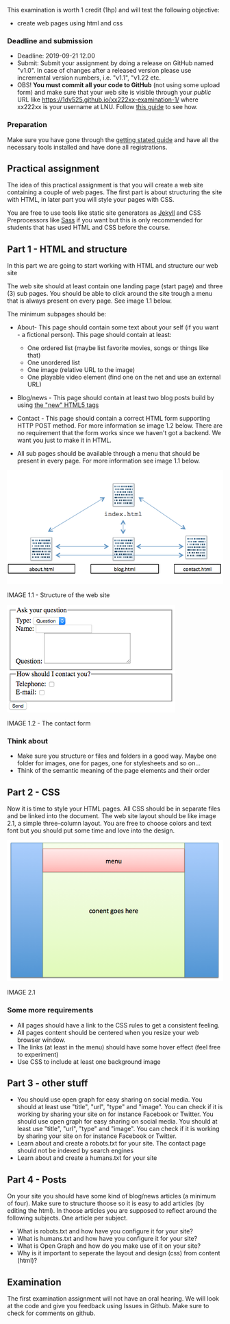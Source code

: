 This examination is worth 1 credit (1hp) and will test the following objective:
- create web pages using html and css

### Deadline and submission
* Deadline: 2019-09-21 12.00
* Submit: Submit your assignment by doing a release on GitHub named "v1.0". In case of changes after a released version please use incremental version numbers, i.e. "v1.1", "v1.22 etc.
* OBS! **You must commit all your code to GitHub** (not using some upload form) and make sure that your web site is visible through your *public* URL like https://1dv525.github.io/xx222xx-examination-1/ where xx222xx is your username at LNU. Follow [this guide](https://coursepress.lnu.se/kurs/introduction-to-web-programming/github-pages/) to see how.

### Preparation
Make sure you have gone through the [getting stated guide](https://coursepress.lnu.se/kurs/introduction-to-web-programming/getting-started/) and have all the necessary tools installed and have done all registrations.

## Practical assignment
The idea of this practical assignment is that you will create a web site containing a couple of web pages. The first part is about structuring the site with HTML, in later part you will style your pages with CSS.

You are free to use tools like static site generators as [Jekyll](https://jekyllrb.com/) and CSS Preprocessors like [Sass](http://sass-lang.com/) if you want but this is only recommended for students that has used HTML and CSS before the course.

## Part 1 - HTML and structure
In this part we are going to start working with HTML and structure our web site

The web site should at least contain one landing page (start page) and three (3) sub pages. You should be able to click around the site trough a menu that is always present on every page. See image 1.1 below.

The minimum subpages should be:

* About- This page should contain some text about your self (if you want - a fictional person). This page should contain at least:
  * One ordered list (maybe list favorite movies, songs or things like that)
  * One unordered list
  * One image (relative URL to the image)
  * One playable video element (find one on the net and use an external URL)
* Blog/news - This page should contain at least two blog posts build by using [the "new" HTML5 tags](http://www.htmlgoodies.com/tutorials/html5/new-tags-in-html5.html)
* Contact - This page should contain a correct HTML form supporting HTTP POST method. For more information se image 1.2 below. There are no requirement that the form works since we haven't got a backend. We want you just to make it in HTML.

* All sub pages should be available through a menu that should be present in every page.
For more information see image 1.1 below.

![image 1.1](https://github.com/1dv525/syllabus/raw/master/examination/images/structure.png)

IMAGE 1.1 - Structure of the web site


![image 1.2](https://github.com/1dv525/syllabus/raw/master/examination/images/contactform.png)

IMAGE 1.2 - The contact form

### Think about
* Make sure you structure or files and folders in a good way. Maybe one folder for images, one for pages, one for stylesheets and so on...
* Think of the semantic meaning of the page elements and their order


## Part 2 - CSS
Now it is time to style your HTML pages. All CSS should be in separate files and be linked into the document. The web site layout should be like image 2.1, a simple three-column layout. You are free to choose colors and text font but you should put some time and love into the design.

![Image 2.1](https://github.com/1dv525/syllabus/raw/master/examination/images/layout.png)

IMAGE 2.1


### Some more requirements

* All pages should have a link to the CSS rules to get a consistent feeling.
* All pages content should be centered when you resize your web browser window.
* The links (at least in the menu) should have some hover effect (feel free to experiment)
* Use CSS to include at least one background image


## Part 3 - other stuff
* You should use open graph for easy sharing on social media. You should at least use "title", "url", "type" and "image". You can check if it is working by sharing your site on for instance Facebook or Twitter. You should use open graph for easy sharing on social media. You should at least use "title", "url", "type" and "image". You can check if it is working by sharing your site on for instance Facebook or Twitter.
* Learn about and create a robots.txt for your site. The contact page should not be indexed by search engines
* Learn about and create a humans.txt for your site

## Part 4 - Posts
On your site you should have some kind of blog/news articles (a minimum of four). Make sure to structure thoose so it is easy to add articles (by editing the html). 
In thoose articles you are supposed to reflect around the following subjects. One article per subject.
* What is robots.txt and how have you configure it for your site?
* What is humans.txt and how have you configure it for your site?
* What is Open Graph and how do you make use of it on your site?
* Why is it important to seperate the layout and design (css) from content (html)?

## Examination
The first examination assignment will not have an oral hearing. We will look at the code and give you feedback using Issues in Github. Make sure to check for comments on github.
